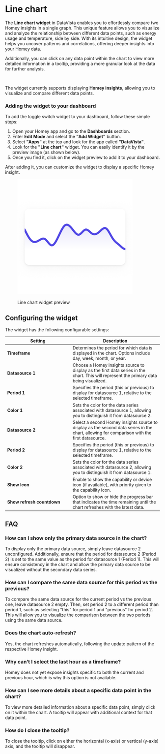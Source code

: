 # Line chart

The **Line chart widget** in DataVista enables you to effortlessly compare two Homey insights in a single graph. This unique feature allows you to visualize and analyze the relationship between different data points, such as energy usage and temperature, side by side. With its intuitive design, the widget helps you uncover patterns and correlations, offering deeper insights into your Homey data.

Additionally, you can click on any data point within the chart to view more detailed information in a tooltip, providing a more granular look at the data for further analysis.

<figure><img src="../.gitbook/assets/line-chart-example.gif" alt="" width="375"><figcaption></figcaption></figure>

The widget currently supports displaying **Homey insights**, allowing you to visualize and compare different data points.

### Adding the widget to your dashboard <a href="#adding-the-widget-to-your-dashboard" id="adding-the-widget-to-your-dashboard"></a>

To add the toggle switch widget to your dashboard, follow these simple steps:

1. Open your Homey app and go to the **Dashboards** section.
2. Enter **Edit Mode** and select the **"Add Widget"** button.
3. Select **"Apps"** at the top and look for the app called **"DataVista"**.
4. Look for the **"Line chart"** widget. You can easily identify it by the preview image (as shown below).
5. Once you find it, click on the widget preview to add it to your dashboard.

After adding it, you can customize the widget to display a specific Homey insight.

<figure><picture><source srcset="../.gitbook/assets/preview-dark.png" media="(prefers-color-scheme: dark)"><img src="../.gitbook/assets/preview-light.png" alt="" width="375"></picture><figcaption><p>Line chart widget preview</p></figcaption></figure>

## Configuring the widget

The widget has the following configurable settings:

<table><thead><tr><th width="199">Setting</th><th>Description</th></tr></thead><tbody><tr><td><strong>Timeframe</strong></td><td>Determines the period for which data is displayed in the chart. Options include day, week, month, or year.</td></tr><tr><td><strong>Datasource 1</strong></td><td>Choose a Homey insights source to display as the first data series in the chart. This will represent the primary data being visualized.</td></tr><tr><td><strong>Period 1</strong></td><td>Specifies the period (this or previous) to display for datasource 1, relative to the selected timeframe.</td></tr><tr><td><strong>Color 1</strong></td><td>Sets the color for the data series associated with datasource 1, allowing you to distinguish it from datasource 2.</td></tr><tr><td><strong>Datasource 2</strong></td><td>Select a second Homey insights source to display as the second data series in the chart, allowing for comparison with the first datasource.</td></tr><tr><td><strong>Period 2</strong></td><td>Specifies the period (this or previous) to display for datasource 1, relative to the selected timeframe.</td></tr><tr><td><strong>Color 2</strong></td><td>Sets the color for the data series associated with datasource 2, allowing you to distinguish it from datasource 1.</td></tr><tr><td><strong>Show Icon</strong></td><td>Enable to show the capability or device icon (if available), with priority given to the capability icon.</td></tr><tr><td><strong>Show refresh countdown</strong></td><td>Option to show or hide the progress bar that indicates the time remaining until the chart refreshes with the latest data.</td></tr></tbody></table>

## FAQ

### How can I show only the primary data source in the chart?

To display only the primary data source, simply leave datasource 2 unconfigured. Additionally, ensure that the period for datasource 2 (Period 2) is set to the same value as the period for datasource 1 (Period 1). This will ensure consistency in the chart and allow the primary data source to be visualized without the secondary data series.

### How can I compare the same data source for this period vs the previous?

To compare the same data source for the current period vs the previous one, leave datasource 2 empty. Then, set period 2 to a different period than period 1, such as selecting "this" for period 1 and "previous" for period 2. This will allow you to visualize the comparison between the two periods using the same data source.

### Does the chart auto-refresh?

Yes, the chart refreshes automatically, following the update pattern of the respective Homey insight.

### Why can’t I select the last hour as a timeframe?

Homey does not yet expose insights specific to both the current and previous hour, which is why this option is not available.

### How can I see more details about a specific data point in the chart?

To view more detailed information about a specific data point, simply click on it within the chart. A tooltip will appear with additional context for that data point.

### How do I close the tooltip?

To close the tooltip, click on either the horizontal (x-axis) or vertical (y-axis) axis, and the tooltip will disappear.
